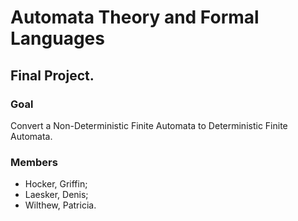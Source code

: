# Automata Theory and Formal Languages
## Final Project.
### Goal
Convert a Non-Deterministic Finite Automata to Deterministic Finite Automata.
    
### Members
* Hocker, Griffin;
* Laesker, Denis;
* Wilthew, Patricia.
